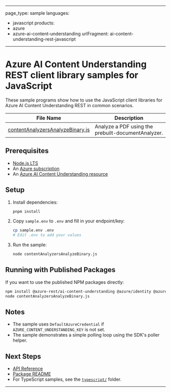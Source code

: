 
---
page_type: sample
languages:
  - javascript
products:
  - azure
  - azure-ai-content-understanding
urlFragment: ai-content-understanding-rest-javascript
---

# Azure AI Content Understanding REST client library samples for JavaScript

These sample programs show how to use the JavaScript client libraries for Azure AI Content Understanding REST in common scenarios.

| **File Name**                        | **Description**                                                        |
| ------------------------------------- | ---------------------------------------------------------------------- |
| [contentAnalyzersAnalyzeBinary.js](contentAnalyzersAnalyzeBinary.js) | Analyze a PDF using the prebuilt-documentAnalyzer.                     |

## Prerequisites

- [Node.js LTS](https://github.com/nodejs/release#release-schedule)
- An [Azure subscription](https://azure.microsoft.com/free/)
- An [Azure AI Content Understanding resource](https://learn.microsoft.com/azure/ai-services/content-understanding/)

## Setup

1. Install dependencies:
   ```bash
   pnpm install
   ```
2. Copy `sample.env` to `.env` and fill in your endpoint/key:
   ```bash
   cp sample.env .env
   # Edit .env to add your values
   ```
3. Run the sample:
   ```bash
   node contentAnalyzersAnalyzeBinary.js
   ```

## Running with Published Packages

If you want to use the published NPM packages directly:

```bash
npm install @azure-rest/ai-content-understanding @azure/identity @azure/core-auth dotenv
node contentAnalyzersAnalyzeBinary.js
```

## Notes

- The sample uses `DefaultAzureCredential` if `AZURE_CONTENT_UNDERSTANDING_KEY` is not set.
- The sample demonstrates a simple polling loop using the SDK's poller helper.

## Next Steps

- [API Reference](https://learn.microsoft.com/javascript/api/@azure-rest/ai-content-understanding)
- [Package README](https://github.com/Azure/azure-sdk-for-js/tree/main/sdk/contentunderstanding/ai-content-understanding-rest/README.md)
- For TypeScript samples, see the [`typescript/`](../typescript) folder.

---
